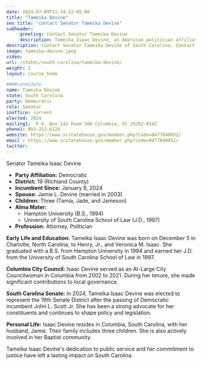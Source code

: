 ```yaml
---
date: 2024-07-09T11:54:12-05:00
title: "Tameika Devine"
seo_title: "contact Senator Tameika Devine"
subheader:
     greeting: Contact Senator Tameika Devine
     description: Tameika Isaac Devine, an American politician affiliated with the Democratic Party, began serving as a member of the South Carolina State Senate, representing District 19, on January 8, 2024.
description: Contact Senator Tameika Devine of South Carolina. Contact information for Tameika Devine includes email address, phone number, and mailing address.
image: tameika-devine.jpeg
video:
url: /states/south-carolina/tameika-devine/
weight: 1
layout: course_home

####candidate
name: Tameika Devine
state: South Carolina
party: Democratic
role: Senator
inoffice: current
elected: 2024
mailing1:  P.O. Box 142 Room 506 Columbia, SC 29202-0142
phone1: 803-212-6124
website: https://www.scstatehouse.gov/member.php?code=0477840852/
email : https://www.scstatehouse.gov/member.php?code=0477840852/
twitter: 
---
```

Senator Tameika Isaac Devine

- **Party Affiliation:** Democratic
- **District:** 19 (Richland County)
- **Incumbent Since:** January 8, 2024
- **Spouse:** Jamie L. Devine (married in 2003)
- **Children:** Three (Tamia, Jade, and Jameson)
- **Alma Mater:**
  - Hampton University (B.S., 1994)
  - University of South Carolina School of Law (J.D., 1997)
- **Profession:** Attorney, Politician

**Early Life and Education:**
Tameika Isaac Devine was born on December 5 in Charlotte, North Carolina, to Henry, Jr., and Veronica M. Isaac. She graduated with a B.S. from Hampton University in 1994 and earned her J.D. from the University of South Carolina School of Law in 1997.

**Columbia City Council:**
Isaac Devine served as an At-Large City Councilwoman in Columbia from 2002 to 2021. During her tenure, she made significant contributions to local governance.

**South Carolina Senate:**
In 2024, Tameika Isaac Devine was elected to represent the 19th Senate District after the passing of Democratic incumbent John L. Scott Jr. She has been a strong advocate for her constituents and continues to shape policy and legislation.

**Personal Life:**
Isaac Devine resides in Columbia, South Carolina, with her husband, Jamie. Their family includes three children. She is also actively involved in her Baptist community.

Tameika Isaac Devine's dedication to public service and her commitment to justice have left a lasting impact on South Carolina. 
